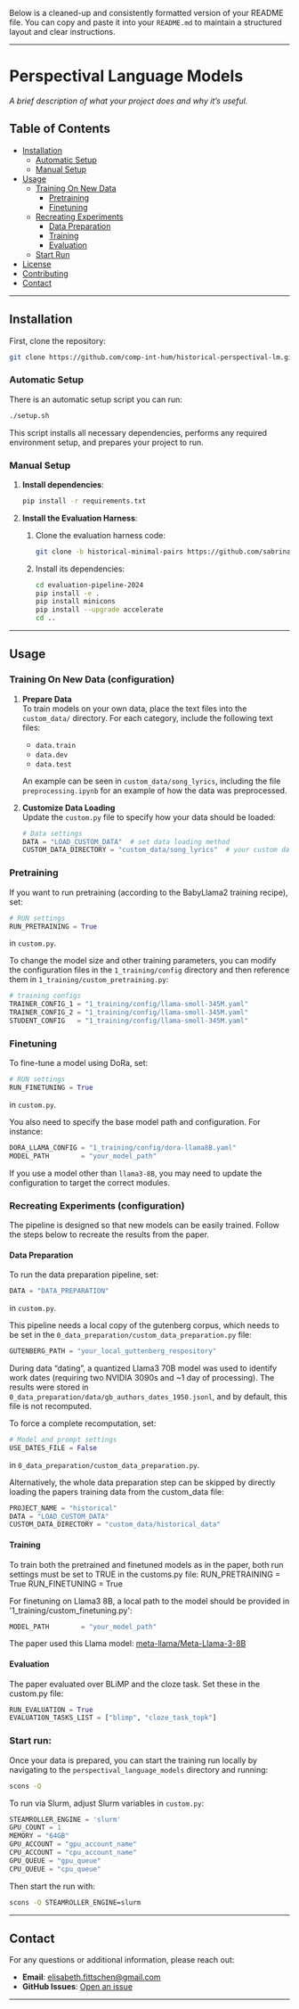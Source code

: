 Below is a cleaned-up and consistently formatted version of your README file. You can copy and paste it into your `README.md` to maintain a structured layout and clear instructions.

---

# Perspectival Language Models

_A brief description of what your project does and why it’s useful._

## Table of Contents

- [Installation](#installation)
  - [Automatic Setup](#automatic-setup)
  - [Manual Setup](#manual-setup)
- [Usage](#usage)
  - [Training On New Data](#training-on-new-data)
    - [Pretraining](#pretraining)
    - [Finetuning](#finetuning)
  - [Recreating Experiments](#recreating-experiments)
    - [Data Preparation](#data-preparation)
    - [Training](#training)
    - [Evaluation](#evaluation)
  - [Start Run](#start-run)
- [License](#license)
- [Contributing](#contributing)
- [Contact](#contact)

---

## Installation

First, clone the repository:

```bash
git clone https://github.com/comp-int-hum/historical-perspectival-lm.git
```

### Automatic Setup

There is an automatic setup script you can run:

```bash
./setup.sh
```

This script installs all necessary dependencies, performs any required environment setup, and prepares your project to run.

### Manual Setup

1. **Install dependencies**:

   ```bash
   pip install -r requirements.txt
   ```

2. **Install the Evaluation Harness**:

   1. Clone the evaluation harness code:

      ```bash
      git clone -b historical-minimal-pairs https://github.com/sabrinaxinli/evaluation-pipeline-2024.git
      ```

   2. Install its dependencies:

      ```bash
      cd evaluation-pipeline-2024
      pip install -e .
      pip install minicons
      pip install --upgrade accelerate
      cd ..
      ```

---

## Usage

### Training On New Data (configuration)

1. **Prepare Data**  
   To train models on your own data, place the text files into the `custom_data/` directory. For each category, include the following text files:

   - `data.train`
   - `data.dev`
   - `data.test`

   An example can be seen in `custom_data/song_lyrics`, including the file `preprocessing.ipynb` for an example of how the data was preprocessed.

2. **Customize Data Loading**  
   Update the `custom.py` file to specify how your data should be loaded:
   ```python
   # Data settings
   DATA = "LOAD_CUSTOM_DATA"  # set data loading method
   CUSTOM_DATA_DIRECTORY = "custom_data/song_lyrics"  # your custom data directory
   ```

### Pretraining

If you want to run pretraining (according to the BabyLlama2 training recipe), set:

```python
# RUN settings
RUN_PRETRAINING = True
```

in `custom.py`.

To change the model size and other training parameters, you can modify the configuration files in the `1_training/config` directory and then reference them in `1_training/custom_pretraining.py`:

```python
# training configs
TRAINER_CONFIG_1 = "1_training/config/llama-smoll-345M.yaml"
TRAINER_CONFIG_2 = "1_training/config/llama-smoll-345M.yaml"
STUDENT_CONFIG   = "1_training/config/llama-smoll-345M.yaml"
```

### Finetuning

To fine-tune a model using DoRa, set:

```python
# RUN settings
RUN_FINETUNING = True
```

in `custom.py`.

You also need to specify the base model path and configuration. For instance:

```python
DORA_LLAMA_CONFIG = "1_training/config/dora-llama8B.yaml"
MODEL_PATH        = "your_model_path"
```

If you use a model other than `llama3-8B`, you may need to update the configuration to target the correct modules.

### Recreating Experiments (configuration)

The pipeline is designed so that new models can be easily trained. Follow the steps below to recreate the results from the paper.

#### Data Preparation

To run the data preparation pipeline, set:

```python
DATA = "DATA_PREPARATION"
```

in `custom.py`.

This pipeline needs a local copy of the gutenberg corpus, which needs to be set in the `0_data_preparation/custom_data_preparation.py` file:
```python
GUTENBERG_PATH = "your_local_guttenberg_respository"
```

During data “dating”, a quantized Llama3 70B model was used to identify work dates (requiring two NVIDIA 3090s and ~1 day of processing). The results were stored in `0_data_preparation/data/gb_authors_dates_1950.jsonl`, and by default, this file is not recomputed.

To force a complete recomputation, set:
```python
# Model and prompt settings
USE_DATES_FILE = False
```
in `0_data_preparation/custom_data_preparation.py`.


Alternatively, the whole data preparation step can be skipped by directly loading the papers training data from the custom_data file:

```python
PROJECT_NAME = "historical"
DATA = "LOAD_CUSTOM_DATA"
CUSTOM_DATA_DIRECTORY = "custom_data/historical_data"
```


#### Training

To train both the pretrained and finetuned models as in the paper, both run settings must be set to TRUE in the customs.py file:
RUN_PRETRAINING = True
RUN_FINETUNING = True

For finetuning on Llama3 8B, a local path to the model should be provided in '1_training/custom_finetuning.py':
```python
MODEL_PATH        = "your_model_path"
```
The paper used this Llama model: [meta-llama/Meta-Llama-3-8B](https://huggingface.co/meta-llama/Meta-Llama-3-8B)

#### Evaluation
The paper evaluated over BLiMP and the cloze task. Set these in the custom.py file:
```python
RUN_EVALUATION = True
EVALUATION_TASKS_LIST = ["blimp", "cloze_task_topk"]
```

### Start run:
Once your data is prepared, you can start the training run locally by navigating to the `perspectival_language_models` directory and running:

```bash
scons -Q
```

To run via Slurm, adjust Slurm variables in `custom.py`:

```python
STEAMROLLER_ENGINE = 'slurm'
GPU_COUNT = 1
MEMORY = "64GB"
GPU_ACCOUNT = "gpu_account_name"
CPU_ACCOUNT = "cpu_account_name"
GPU_QUEUE = "gpu_queue"
CPU_QUEUE = "cpu_queue"
```

Then start the run with:

```bash
scons -Q STEAMROLLER_ENGINE=slurm
```


---

## Contact

For any questions or additional information, please reach out:

- **Email**: elisabeth.fittschen@gmail.com
- **GitHub Issues**: [Open an issue](https://github.com/comp-int-hum/historical-perspectival-lm/issues)

---
